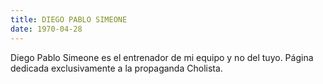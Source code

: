 ```yaml
---
title: DIEGO PABLO SIMEONE
date: 1970-04-28
---
```

Diego Pablo Simeone es el entrenador de mi equipo y no del tuyo. 
Página dedicada exclusivamente a la propaganda Cholista. 
